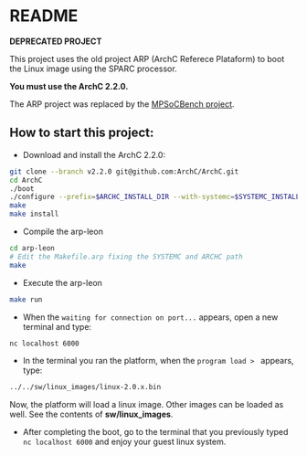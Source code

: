 README
============

**DEPRECATED PROJECT**

This project uses the old project ARP (ArchC Referece Plataform) to boot the Linux image 
using the SPARC processor. 

**You must use the ArchC 2.2.0.**

The ARP project was replaced by the [MPSoCBench project](https://github.com/ArchC/MPSoCBench). 

How to start this project:
---------------------------

* Download and install the ArchC 2.2.0:

```bash
git clone --branch v2.2.0 git@github.com:ArchC/ArchC.git 
cd ArchC
./boot
./configure --prefix=$ARCHC_INSTALL_DIR --with-systemc=$SYSTEMC_INSTALL_DIR --with-tlm=$SYSTEMC_INSTALL_DIR 
make
make install
```

* Compile the arp-leon

```bash
cd arp-leon
# Edit the Makefile.arp fixing the SYSTEMC and ARCHC path
make
```

* Execute the arp-leon

```bash
make run
```

* When the ``waiting for connection on port...`` appears, open a new terminal and type:

```bash
nc localhost 6000
```

* In the terminal you ran the platform, when the ``program load > `` appears, type:

```bash
../../sw/linux_images/linux-2.0.x.bin
```

Now, the platform will load a linux image. Other images can be loaded as well. See the contents of **sw/linux_images**. 

* After completing the boot, go to the terminal that you previously typed ``nc localhost 6000`` and enjoy
your guest linux system.









